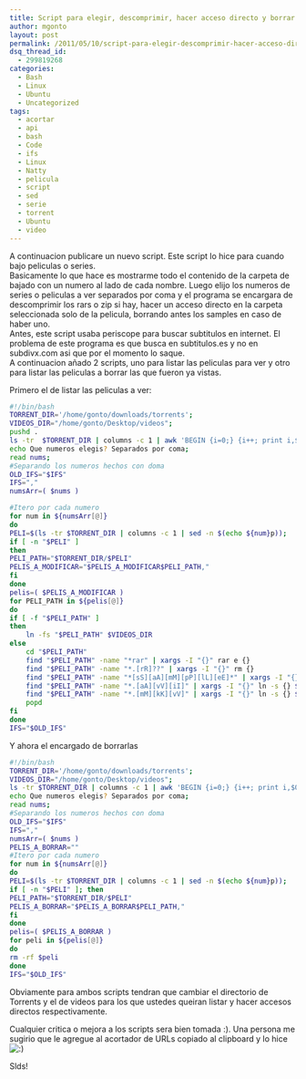 ```yaml
---
title: Script para elegir, descomprimir, hacer acceso directo y borrar los rars de tus peliculas bajadas
author: mgonto
layout: post
permalink: /2011/05/10/script-para-elegir-descomprimir-hacer-acceso-directo-y-borrar-los-rars-de-tus-peliculas-bajadas/
dsq_thread_id:
  - 299819268
categories:
  - Bash
  - Linux
  - Ubuntu
  - Uncategorized
tags:
  - acortar
  - api
  - bash
  - Code
  - ifs
  - Linux
  - Natty
  - pelicula
  - script
  - sed
  - serie
  - torrent
  - Ubuntu
  - video
---
```

A continuacion publicare un nuevo script. Este script lo hice para cuando bajo peliculas o series.  
Basicamente lo que hace es mostrarme todo el contenido de la carpeta de bajado con un numero al lado de cada nombre. Luego elijo los numeros de series o peliculas a ver separados por coma y el programa se encargara de descomprimir los rars o zip si hay, hacer un acceso directo en la carpeta seleccionada solo de la pelicula, borrando antes los samples en caso de haber uno.  
Antes, este script usaba periscope para buscar subtitulos en internet. El problema de este programa es que busca en subtitulos.es y no en subdivx.com asi que por el momento lo saque.  
A continuacion añado 2 scripts, uno para listar las peliculas para ver y otro para listar las peliculas a borrar las que fueron ya vistas.

Primero el de listar las peliculas a ver:

````bash
#!/bin/bash
TORRENT_DIR='/home/gonto/downloads/torrents';
VIDEOS_DIR="/home/gonto/Desktop/videos";
pushd .
ls -tr  $TORRENT_DIR | columns -c 1 | awk 'BEGIN {i=0;} {i++; print i,$0}';
echo Que numeros elegis? Separados por coma;
read nums;
#Separando los numeros hechos con doma
OLD_IFS="$IFS"
IFS=","
numsArr=( $nums )

#Itero por cada numero
for num in ${numsArr[@]}
do
PELI=$(ls -tr $TORRENT_DIR | columns -c 1 | sed -n $(echo ${num}p));
if [ -n "$PELI" ]
then
PELI_PATH="$TORRENT_DIR/$PELI"
PELIS_A_MODIFICAR="$PELIS_A_MODIFICAR$PELI_PATH,"
fi
done
pelis=( $PELIS_A_MODIFICAR )
for PELI_PATH in ${pelis[@]}
do
if [ -f "$PELI_PATH" ]
then
    ln -fs "$PELI_PATH" $VIDEOS_DIR
else
    cd "$PELI_PATH"
    find "$PELI_PATH" -name "*rar" | xargs -I "{}" rar e {}
    find "$PELI_PATH" -name "*.[rR]??" | xargs -I "{}" rm {}
    find "$PELI_PATH" -name "*[sS][aA][mM][pP][lL][eE]*" | xargs -I "{}" rm {}
    find "$PELI_PATH" -name "*.[aA][vV][iI]" | xargs -I "{}" ln -s {} $VIDEOS_DIR
    find "$PELI_PATH" -name "*.[mM][kK][vV]" | xargs -I "{}" ln -s {} $VIDEOS_DIR
    popd
fi
done
IFS="$OLD_IFS"
````

Y ahora el encargado de borrarlas

````bash
#!/bin/bash
TORRENT_DIR='/home/gonto/downloads/torrents';
VIDEOS_DIR="/home/gonto/Desktop/videos";
ls -tr $TORRENT_DIR | columns -c 1 | awk 'BEGIN {i=0;} {i++; print i,$0}';
echo Que numeros elegis? Separados por coma;
read nums;
#Separando los numeros hechos con doma
OLD_IFS="$IFS"
IFS=","
numsArr=( $nums )
PELIS_A_BORRAR=""
#Itero por cada numero
for num in ${numsArr[@]}
do
PELI=$(ls -tr $TORRENT_DIR | columns -c 1 | sed -n $(echo ${num}p));
if [ -n "$PELI" ]; then
PELI_PATH="$TORRENT_DIR/$PELI"
PELIS_A_BORRAR="$PELIS_A_BORRAR$PELI_PATH,"
fi
done
pelis=( $PELIS_A_BORRAR )
for peli in ${pelis[@]}
do
rm -rf $peli
done
IFS="$OLD_IFS"
````

Obviamente para ambos scripts tendran que cambiar el directorio de Torrents y el de videos para los que ustedes queiran listar y hacer accesos directos respectivamente.

Cualquier critica o mejora a los scripts sera bien tomada :). Una persona me sugirio que le agregue al acortador de URLs copiado al clipboard y lo hice <img src="http://gon.to/wp-includes/images/smilies/icon_smile.gif" alt=":)" class="wp-smiley" /> 

Slds!
